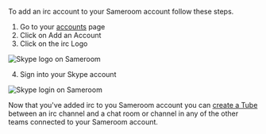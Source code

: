 To add an irc account to your Sameroom account follow these steps.


1. Go to your <a href="https://sameroom.io/accounts/" target="_blank">accounts</a> page
2. Click on Add an Account
3. Click on the irc Logo

![Skype logo on Sameroom](https://in.kato.im/9572c4e87bf2ba2d97191b88e4d733ce47f32f069b5fc6afd09d084dbc3427a9/Sameroom%20Select%20Skype%20copy%20%281%29.png)

4. Sign into your Skype account

![Skype login on Sameroom](https://in.kato.im/ff8415e1ee85bf542171c5cb862dbc30fe899f43f9c76ca338898b2f928fe4a/Sameroom%20Sign%20In%20Skype%20copy.png)

Now that you've added irc to you Sameroom account you can [create a Tube](/getting-started/en/tubes) between an irc channel and a chat room or channel in any of the other teams connected to your Sameroom account.

